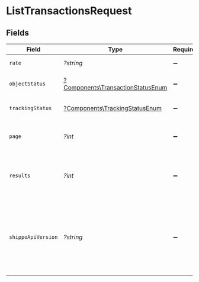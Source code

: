# ListTransactionsRequest


## Fields

| Field                                                                                                                                                              | Type                                                                                                                                                               | Required                                                                                                                                                           | Description                                                                                                                                                        | Example                                                                                                                                                            |
| ------------------------------------------------------------------------------------------------------------------------------------------------------------------ | ------------------------------------------------------------------------------------------------------------------------------------------------------------------ | ------------------------------------------------------------------------------------------------------------------------------------------------------------------ | ------------------------------------------------------------------------------------------------------------------------------------------------------------------ | ------------------------------------------------------------------------------------------------------------------------------------------------------------------ |
| `rate`                                                                                                                                                             | *?string*                                                                                                                                                          | :heavy_minus_sign:                                                                                                                                                 | Filter by rate ID                                                                                                                                                  |                                                                                                                                                                    |
| `objectStatus`                                                                                                                                                     | [?Components\TransactionStatusEnum](../../Models/Components/TransactionStatusEnum.md)                                                                              | :heavy_minus_sign:                                                                                                                                                 | Filter by object status                                                                                                                                            | SUCCESS                                                                                                                                                            |
| `trackingStatus`                                                                                                                                                   | [?Components\TrackingStatusEnum](../../Models/Components/TrackingStatusEnum.md)                                                                                    | :heavy_minus_sign:                                                                                                                                                 | Filter by tracking status                                                                                                                                          | DELIVERED                                                                                                                                                          |
| `page`                                                                                                                                                             | *?int*                                                                                                                                                             | :heavy_minus_sign:                                                                                                                                                 | The page number you want to select                                                                                                                                 |                                                                                                                                                                    |
| `results`                                                                                                                                                          | *?int*                                                                                                                                                             | :heavy_minus_sign:                                                                                                                                                 | The number of results to return per page (max 100)                                                                                                                 |                                                                                                                                                                    |
| `shippoApiVersion`                                                                                                                                                 | *?string*                                                                                                                                                          | :heavy_minus_sign:                                                                                                                                                 | Optional string used to pick a non-default API version to use. See our <a href="https://docs.goshippo.com/docs/api_concepts/apiversioning/">API version</a> guide. | 2018-02-08                                                                                                                                                         |